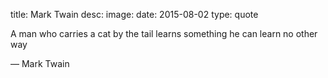 title: Mark Twain
desc: 
image: 
date: 2015-08-02
type: quote

A man who carries a cat by the tail learns something he can learn no other way                    <div class="caption">— Mark Twain</div>

